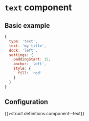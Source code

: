 # `text` component

## Basic example

```js
{
  type: 'text',
  text: 'my title',
  dock: 'left',
  settings: {
    paddingStart: 15,
    anchor: 'left',
    style: {
      fill: 'red'
    }
  }
}
```

## Configuration

{{>struct definitions.component--text}}
